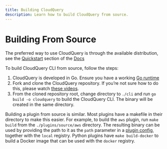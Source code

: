 ```yaml
---
title: Building CloudQuery
description: Learn how to build CloudQuery from source.
---
```


# Building From Source

The preferred way to use CloudQuery is through the available distribution, see the [Quickstart](/docs/quickstart) section of the [Docs](/docs)

To build CloudQuery CLI from source, follow the steps:

1. CloudQuery is developed in Go. Ensure you have a working [Go runtime](https://go.dev/)
2. Fork and clone the CloudQuery repository. If you’re not sure how to do this, please watch [these videos](https://egghead.io/courses/how-to-contribute-to-an-open-source-project-on-github).
3. From the cloned repository root, change directory to `./cli` and run `go build -o cloudquery` to build the CloudQuery CLI. The binary will be created in the same directory.

Building a plugin from source is similar. Most plugins have a makefile in their directory to make this easier. For example, to build the `aws` plugin, run `make build` from the `./plugins/source/aws` directory. The resulting binary can be used by providing the path to it as the `path` parameter in a [plugin config](https://www.cloudquery.io/docs/reference/source-spec), together with the `local` registry. Python plugins have `make build-docker` to build a Docker image that can be used with the `docker` registry.


